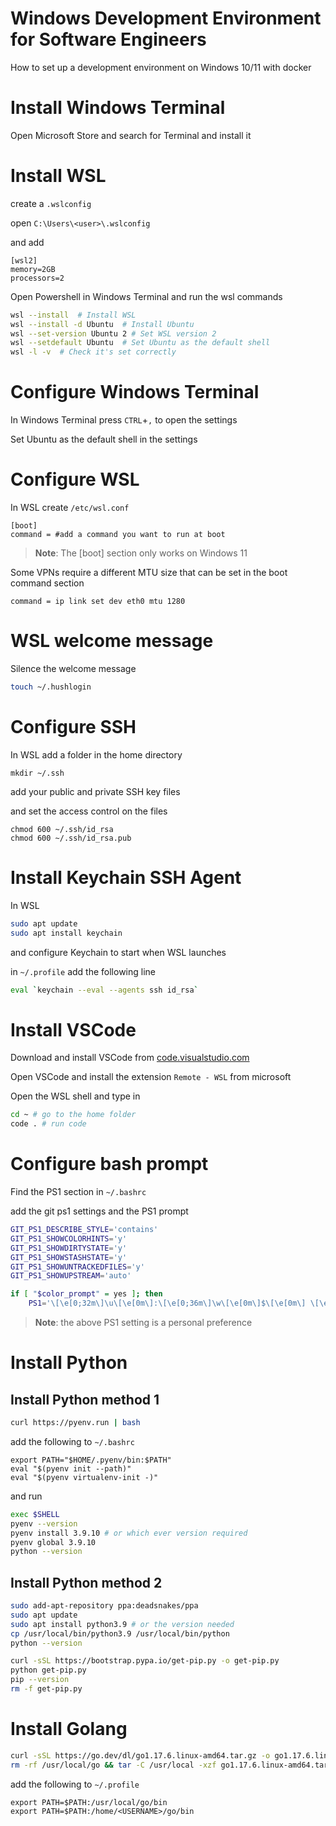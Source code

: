 # Windows Development Environment for Software Engineers

How to set up a development environment on Windows 10/11 with docker


# Install Windows Terminal

Open Microsoft Store and search for Terminal and install it

# Install WSL

create a `.wslconfig`

open `C:\Users\<user>\.wslconfig`

and add
```
[wsl2]
memory=2GB
processors=2
```

Open Powershell in Windows Terminal and run the wsl commands

```sh
wsl --install  # Install WSL
wsl --install -d Ubuntu  # Install Ubuntu
wsl --set-version Ubuntu 2 # Set WSL version 2
wsl --setdefault Ubuntu  # Set Ubuntu as the default shell
wsl -l -v  # Check it's set correctly
```

# Configure Windows Terminal

In Windows Terminal press `CTRL`+`,` to open the settings

Set Ubuntu as the default shell in the settings

# Configure WSL

In WSL create `/etc/wsl.conf`

```
[boot]
command = #add a command you want to run at boot
```
> **Note**: The [boot] section only works on Windows 11

Some VPNs require a different MTU size that can be set in the boot command section

```
command = ip link set dev eth0 mtu 1280
```


# WSL welcome message

Silence the welcome message

```sh
touch ~/.hushlogin
```


# Configure SSH

In WSL add a folder in the home directory

```
mkdir ~/.ssh
```

add your public and private SSH key files

and set the access control on the files

```
chmod 600 ~/.ssh/id_rsa
chmod 600 ~/.ssh/id_rsa.pub
```

# Install Keychain SSH Agent

In WSL

```sh
sudo apt update
sudo apt install keychain
```

and configure Keychain to start when WSL launches

in `~/.profile` add the following line

```sh
eval `keychain --eval --agents ssh id_rsa`
```

# Install VSCode

Download and install VSCode from [code.visualstudio.com](https://code.visualstudio.com/download)

Open VSCode and install the extension `Remote - WSL` from microsoft

Open the WSL shell and type in

```sh
cd ~ # go to the home folder
code . # run code
```

# Configure bash prompt

Find the PS1 section in `~/.bashrc`

add the git ps1 settings and the PS1 prompt

```sh
GIT_PS1_DESCRIBE_STYLE='contains'
GIT_PS1_SHOWCOLORHINTS='y'
GIT_PS1_SHOWDIRTYSTATE='y'
GIT_PS1_SHOWSTASHSTATE='y'
GIT_PS1_SHOWUNTRACKEDFILES='y'
GIT_PS1_SHOWUPSTREAM='auto'

if [ "$color_prompt" = yes ]; then
    PS1='\[\e[0;32m\]\u\[\e[0m\]:\[\e[0;36m\]\w\[\e[0m\]$\[\e[0m\] \[\e[0;33m\]$(__git_ps1)\n\[\e[0m\]λ\[\e[0m\] \[\e[0m\]'
```

> **Note**: the above PS1 setting is a personal preference

# Install Python

## Install Python method 1

```sh
curl https://pyenv.run | bash
```

add the following to `~/.bashrc`
```
export PATH="$HOME/.pyenv/bin:$PATH"
eval "$(pyenv init --path)"
eval "$(pyenv virtualenv-init -)"
```
and run
```sh
exec $SHELL
pyenv --version
pyenv install 3.9.10 # or which ever version required
pyenv global 3.9.10
python --version
```

## Install Python method 2
```sh
sudo add-apt-repository ppa:deadsnakes/ppa
sudo apt update
sudo apt install python3.9 # or the version needed
cp /usr/local/bin/python3.9 /usr/local/bin/python
python --version

curl -sSL https://bootstrap.pypa.io/get-pip.py -o get-pip.py
python get-pip.py
pip --version
rm -f get-pip.py
```

# Install Golang

```sh
curl -sSL https://go.dev/dl/go1.17.6.linux-amd64.tar.gz -o go1.17.6.linux-amd64.tar.gz
rm -rf /usr/local/go && tar -C /usr/local -xzf go1.17.6.linux-amd64.tar.gz
```

add the following to `~/.profile`

```
export PATH=$PATH:/usr/local/go/bin
export PATH=$PATH:/home/<USERNAME>/go/bin
```
